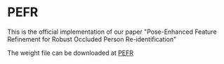 # PEFR
This is the official implementation of our paper "Pose-Enhanced Feature Refinement for Robust Occluded Person Re-identification"

The weight file can be downloaded at [PEFR](https://pan.baidu.com/s/1eQd_bt3R3JlW3C4xTBZucw?pwd=PEFR)

